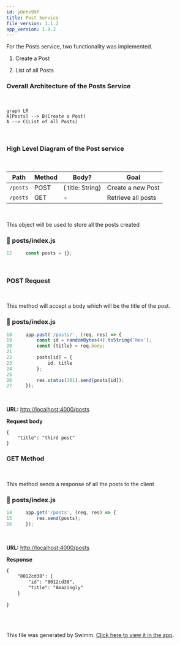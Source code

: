 ```yaml
---
id: y0ntx99f
title: Post Service
file_version: 1.1.2
app_version: 1.9.2
---
```


For the Posts service, two functionality was implemented.

1.  Create a Post

2.  List of all Posts

### Overall Architecture of the Posts Service

<br/>

<!--MERMAID {width:100}-->
```mermaid
graph LR
A[Posts] --> B(Create a Post)
A --> C(List of all Posts)
```
<!--MCONTENT {content: "graph LR<br/>\nA\\[Posts\\] \\-\\-\\> B(Create a Post)<br/>\nA \\-\\-\\> C(List of all Posts)"} --->

<br/>

### High Level Diagram of the Post service

<br/>

|**Path**|**Method**|**Body?**       |**Goal**          |
|--------|----------|----------------|------------------|
|`/posts`|POST      |{ title: String}|Create a new Post |
|`/posts`|GET       |\-              |Retrieve all posts|

<br/>

This object will be used to store all the posts created
<!-- NOTE-swimm-snippet: the lines below link your snippet to Swimm -->
### 📄 posts/index.js
```javascript
12     const posts = {};
```

<br/>

### POST Request

<br/>

This method will accept a body which will be the title of the post.
<!-- NOTE-swimm-snippet: the lines below link your snippet to Swimm -->
### 📄 posts/index.js
```javascript
18     app.post('/posts/', (req, res) => {
19         const id = randomBytes(4).toString('hex');
20         const {title} = req.body;
21     
22         posts[id] = {
23             id, title
24         };
25     
26         res.status(201).send(posts[id]);
27     });
```

<br/>

**URL:** [http://localhost:4000/posts](http://localhost:4000/posts)

**Request body**

```
{
    "title": "third post"
}
```

### GET Method

<br/>

This method sends a response of all the posts to the client
<!-- NOTE-swimm-snippet: the lines below link your snippet to Swimm -->
### 📄 posts/index.js
```javascript
14     app.get('/posts', (req, res) => {
15         res.send(posts);
16     });
```

<br/>

**URL:** [http://localhost:4000/posts](http://localhost:4000/posts)

**Response**

```markdown
{
    "8012cd38": {
        "id": "8012cd38",
        "title": "Amazingly"
    }
    
}
```

<br/>

<br/>

This file was generated by Swimm. [Click here to view it in the app](https://app.swimm.io/repos/Z2l0aHViJTNBJTNBYmxvZyUzQSUzQUF2aWF0b3JzY29kZTI=/docs/y0ntx99f).
